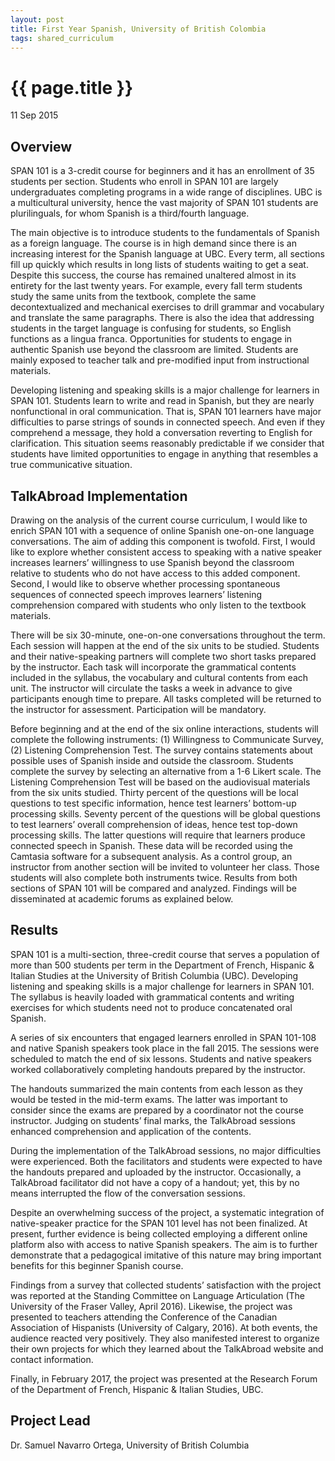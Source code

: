 ```yaml
---
layout: post
title: First Year Spanish, University of British Colombia
tags: shared_curriculum
---
```


# {{ page.title }}

 11 Sep 2015

## Overview

SPAN 101 is a 3-credit course for beginners and it has an enrollment of 35 students per section. Students who enroll in SPAN 101 are largely undergraduates completing programs in a wide range of disciplines. UBC is a multicultural university, hence the vast majority of SPAN 101 students are plurilinguals, for whom Spanish is a third/fourth language.

The main objective is to introduce students to the fundamentals of Spanish as a foreign language. The course is in high demand since there is an increasing interest for the Spanish language at UBC. Every term, all sections fill up quickly which results in long lists of students waiting to get a seat. Despite this success, the course has remained unaltered almost in its entirety for the last twenty years. For example, every fall term students study the same units from the textbook, complete the same decontextualized and mechanical exercises to drill grammar and vocabulary and translate the same paragraphs. There is also the idea that addressing students in the target language is confusing for students, so English functions as a lingua franca. Opportunities for students to engage in authentic Spanish use beyond the classroom are limited. Students are mainly exposed to teacher talk and pre-modified input from instructional materials. 

Developing listening and speaking skills is a major challenge for learners in SPAN 101. Students learn to write and read in Spanish, but they are nearly nonfunctional in oral communication. That is, SPAN 101 learners have major difficulties to parse strings of sounds in connected speech. And even if they comprehend a message, they hold a conversation reverting to English for clarification. This situation seems reasonably predictable if we consider that students have limited opportunities to engage in anything that resembles a true communicative situation.

## TalkAbroad Implementation

Drawing on the analysis of the current course curriculum, I would like to enrich SPAN 101 with a sequence of online Spanish one-on-one language conversations. The aim of adding this component is twofold. First, I would like to explore whether consistent access to speaking with a native speaker increases learners’ willingness to use Spanish beyond the classroom relative to students who do not have access to this added component. Second, I would like to observe whether processing spontaneous sequences of connected speech improves learners’ listening comprehension compared with students who only listen to the textbook materials. 

There will be six 30-minute, one-on-one conversations throughout the term. Each session will happen at the end of the six units to be studied. Students and their native-speaking partners will complete two short tasks prepared by the instructor. Each task will incorporate the grammatical contents included in the syllabus, the vocabulary and cultural contents from each unit. The instructor will circulate the tasks a week in advance to give participants enough time to prepare. All tasks completed will be returned to the instructor for assessment. Participation will be mandatory.

Before beginning and at the end of the six online interactions, students will complete the following instruments: (1) Willingness to Communicate Survey, (2) Listening Comprehension Test. The survey contains statements about possible uses of Spanish inside and outside the classroom. Students complete the survey by selecting an alternative from a 1-6 Likert scale. The Listening Comprehension Test will be based on the audiovisual materials from the six units studied. Thirty percent of the questions will be local questions to test specific information, hence test learners’ bottom-up processing skills. Seventy percent of the questions will be global questions to test learners’ overall comprehension of ideas, hence test top-down processing skills. The latter questions will require that learners produce connected speech in Spanish. These data will be recorded using the Camtasia software for a subsequent analysis. As a control group, an instructor from another section will be invited to volunteer her class. Those students will also complete both instruments twice. Results from both sections of SPAN 101 will be compared and analyzed. Findings will be disseminated at academic forums as explained below.

## Results

SPAN 101 is a multi-section, three-credit course that serves a population of more than 500 students per term in the Department of French, Hispanic & Italian Studies at the University of British Columbia (UBC). Developing listening and speaking skills is a major challenge for learners in SPAN 101. The syllabus is heavily loaded with grammatical contents and writing exercises for which students need not to produce concatenated oral Spanish. 

A series of six encounters that engaged learners enrolled in SPAN 101-108 and native Spanish speakers took place in the fall 2015. The sessions were scheduled to match the end of six lessons. Students and native speakers worked collaboratively completing handouts prepared by the instructor. 

The handouts summarized the main contents from each lesson as they would be tested in the mid-term exams. The latter was important to consider since the exams are prepared by a coordinator not the course instructor. Judging on students’ final marks, the TalkAbroad sessions enhanced comprehension and application of the contents.

During the implementation of the TalkAbroad sessions, no major difficulties were experienced. Both the facilitators and students were expected to have the handouts prepared and uploaded by the instructor. Occasionally, a TalkAbroad facilitator did not have a copy of a handout; yet, this by no means interrupted the flow of the conversation sessions. 

Despite an overwhelming success of the project, a systematic integration of native-speaker practice for the SPAN 101 level has not been finalized. At present, further evidence is being collected employing a different online platform also with access to native Spanish speakers. The aim is to further demonstrate that a pedagogical imitative of this nature may bring important benefits for this beginner Spanish course.

Findings from a survey that collected students’ satisfaction with the project was reported at the Standing Committee on Language Articulation (The University of the Fraser Valley, April 2016). Likewise, the project was presented to teachers attending the Conference of the Canadian Association of Hispanists (University of Calgary, 2016). At both events, the audience reacted very positively. They also manifested interest to organize their own projects for which they learned about the TalkAbroad website and contact information. 

Finally, in February 2017, the project was presented at the Research Forum of the Department of French, Hispanic & Italian Studies, UBC.

## Project Lead

Dr. Samuel Navarro Ortega, University of British Columbia
